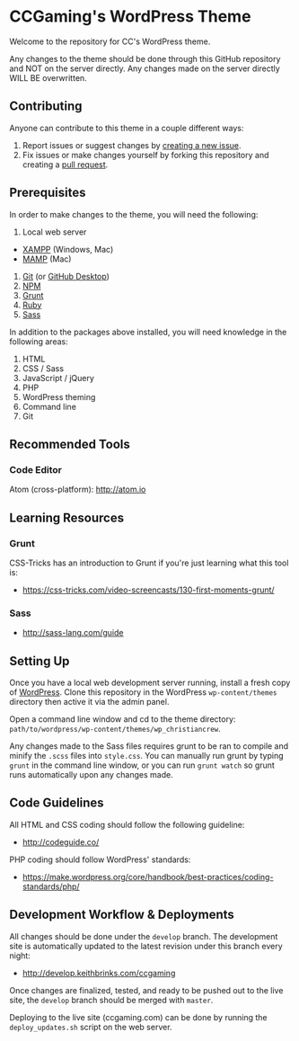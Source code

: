 # CCGaming's WordPress Theme

Welcome to the repository for CC's WordPress theme.

Any changes to the theme should be done through this GitHub repository and NOT on the server directly. Any changes made on the server directly WILL BE overwritten.

## Contributing

Anyone can contribute to this theme in a couple different ways:

1. Report issues or suggest changes by [creating a new issue](https://github.com/TheChristianCrew/wp_christiancrew/issues).
1. Fix issues or make changes yourself by forking this repository and creating a [pull request](https://github.com/TheChristianCrew/wp_christiancrew/pulls).

## Prerequisites

In order to make changes to the theme, you will need the following:
1. Local web server
  * [XAMPP](https://www.apachefriends.org/index.html) (Windows, Mac)
  * [MAMP](https://www.mamp.info/en/) (Mac)
1. [Git](https://git-scm.com/) (or [GitHub Desktop](https://desktop.github.com/))
1. [NPM](https://www.npmjs.com/)
1. [Grunt](http://gruntjs.com/)
1. [Ruby](http://www.ruby-lang.org/en/downloads/)
1. [Sass](http://sass-lang.com/install)

In addition to the packages above installed, you will need knowledge in the following areas:
1. HTML
1. CSS / Sass
1. JavaScript / jQuery
1. PHP
1. WordPress theming
1. Command line
1. Git

## Recommended Tools

### Code Editor
Atom (cross-platform): http://atom.io

## Learning Resources

### Grunt
CSS-Tricks has an introduction to Grunt if you're just learning what this tool is:
* https://css-tricks.com/video-screencasts/130-first-moments-grunt/

### Sass
* http://sass-lang.com/guide

## Setting Up

Once you have a local web development server running, install a fresh copy of [WordPress](http://wordpress.org). Clone this repository in the WordPress `wp-content/themes` directory then active it via the admin panel.

Open a command line window and cd to the theme directory: `path/to/wordpress/wp-content/themes/wp_christiancrew`.

Any changes made to the Sass files requires grunt to be ran to compile and minify the `.scss` files into `style.css`. You can manually run grunt by typing `grunt` in the command line window, or you can run `grunt watch` so grunt runs automatically upon any changes made.

## Code Guidelines
All HTML and CSS coding should follow the following guideline:
* http://codeguide.co/

PHP coding should follow WordPress' standards:
* https://make.wordpress.org/core/handbook/best-practices/coding-standards/php/

## Development Workflow & Deployments

All changes should be done under the `develop` branch. The development site is automatically updated to the latest revision under this branch every night:
* http://develop.keithbrinks.com/ccgaming

Once changes are finalized, tested, and ready to be pushed out to the live site, the `develop` branch should be merged with `master`.

Deploying to the live site (ccgaming.com) can be done by running the `deploy_updates.sh` script on the web server.
